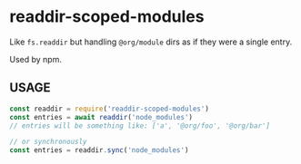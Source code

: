 # readdir-scoped-modules

Like `fs.readdir` but handling `@org/module` dirs as if they were
a single entry.

Used by npm.

## USAGE

```javascript
const readdir = require('readdir-scoped-modules')
const entries = await readdir('node_modules')
// entries will be something like: ['a', '@org/foo', '@org/bar']

// or synchronously
const entries = readdir.sync('node_modules')
```
